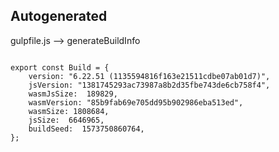 



Autogenerated
-------------








gulpfile.js --> generateBuildInfo


  

```

export const Build = {
    version: "6.22.51 (1135594816f163e21511cdbe07ab01d7)",
    jsVersion: "1381745293ac73987a8b2d35fbe743de6cb758f4",
    wasmJsSize:  189829,
    wasmVersion: "85b9fab69e705dd95b902986eba513ed",
    wasmSize: 1808684,
    jsSize:  6646965,
    buildSeed:  1573750860764,
};


```




